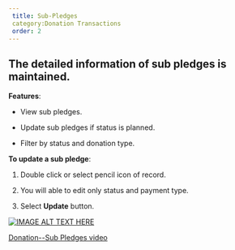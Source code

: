 ```yaml
---
 title: Sub-Pledges
 category:Donation Transactions
 order: 2
---
```

 ## The detailed information of sub pledges is maintained.

 **Features**: 

 * View sub pledges. 

 * Update sub pledges if status is planned. 

 * Filter by status and donation type. 

 **To update a sub pledge**: 

 1. Double click or select pencil icon of record. 

 2. You will able to edit only status and payment type. 

 3. Select **Update** button. 

 [![IMAGE ALT TEXT HERE](http://img.youtube.com/vi/_SOVbq6FUoU/0.jpg)](https://www.youtube.com/watch?v=XyKBlMUMFS0)

 [Donation--Sub Pledges video](https://www.youtube.com/watch?v=XyKBlMUMFS0)
 